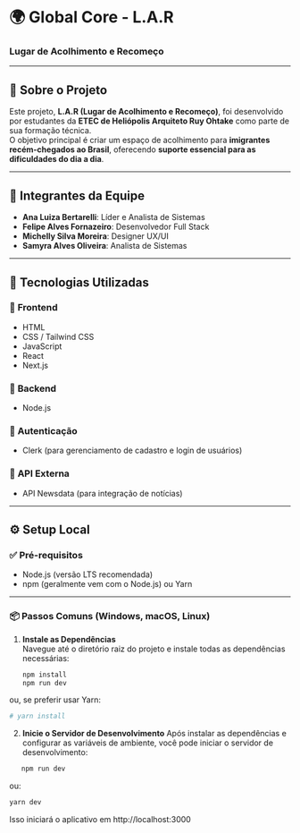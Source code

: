 # 🌍 Global Core - **L.A.R**

### **Lugar de Acolhimento e Recomeço**

---

## 📝 **Sobre o Projeto**

Este projeto, **L.A.R (Lugar de Acolhimento e Recomeço)**, foi desenvolvido por estudantes da **ETEC de Heliópolis Arquiteto Ruy Ohtake** como parte de sua formação técnica.  
O objetivo principal é criar um espaço de acolhimento para **imigrantes recém-chegados ao Brasil**, oferecendo **suporte essencial para as dificuldades do dia a dia**.

---

## 👥 **Integrantes da Equipe**

- **Ana Luiza Bertarelli**: Líder e Analista de Sistemas
- **Felipe Alves Fornazeiro**: Desenvolvedor Full Stack
- **Michelly Silva Moreira**: Designer UX/UI
- **Samyra Alves Oliveira**: Analista de Sistemas

---

## 🧰 **Tecnologias Utilizadas**

### 🔹 **Frontend**

- HTML
- CSS / Tailwind CSS
- JavaScript
- React
- Next.js

### 🔹 **Backend**

- Node.js

### 🔹 **Autenticação**

- Clerk (para gerenciamento de cadastro e login de usuários)

### 🔹 **API Externa**

- API Newsdata (para integração de notícias)

---

## ⚙️ **Setup Local**

### ✅ **Pré-requisitos**

- Node.js (versão LTS recomendada)
- npm (geralmente vem com o Node.js) ou Yarn

---

### 📦 **Passos Comuns (Windows, macOS, Linux)**

1. **Instale as Dependências**  
   Navegue até o diretório raiz do projeto e instale todas as dependências necessárias:

   ```bash
   npm install
   npm run dev
   ```
 ou, se preferir usar Yarn:
 ```bash
# yarn install
```
 2. **Inicie o Servidor de Desenvolvimento**
   Após instalar as dependências e configurar as variáveis de ambiente, você pode iniciar o servidor de desenvolvimento:
```bash
   npm run dev
```
 ou:
 ```bash
yarn dev
```

   Isso iniciará o aplicativo em http://localhost:3000




   
